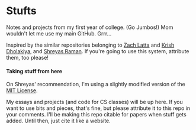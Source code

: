 Stufts
======

Notes and projects from my first year of college. (Go Jumbos!) Mom wouldn't let me use my main GitHub. Grrr...

Inspired by the similar repositories belonging to [Zach Latta](https://github.com/zachlatta/school) and [Krish Dholakiya](https://github.com/krrishd/school), and [Shreyas Raman](https://github.com/anubiann00b). If you're going to use this system, attribute them, too please!

#### Taking stuff from here

On Shreyas' recommendation, I'm using a slightly modified version of the [MIT License](LISCENSE.md).

My essays and projects (and code for CS classes) will be up here. If you want to use bits and pieces, that's fine, but please attribute it to this repo in your comments. I'll be making this repo citable for papers when stuff gets added. Until then, just cite it like a website.

